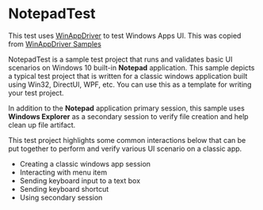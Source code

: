 # NotepadTest

This test uses [WinAppDriver](https://github.com/microsoft/WinAppDriver) to test Windows Apps UI. This was copied from [WinAppDriver Samples](https://github.com/microsoft/WinAppDriver/tree/master/Samples/C%23/NotepadTest)

NotepadTest is a sample test project that runs and validates basic UI scenarios on Windows 10 built-in **Notepad** application. This sample depicts a typical test project that is written for a classic windows application built using Win32, DirectUI, WPF, etc. You can use this as a template for writing your test project.

In addition to the **Notepad** application primary session, this sample uses **Windows Explorer** as a secondary session to verify file creation and help clean up file artifact.

This test project highlights some common interactions below that can be put together to perform and verify various UI scenario on a classic app.
- Creating a classic windows app session
- Interacting with menu item
- Sending keyboard input to a text box
- Sending keyboard shortcut
- Using secondary session